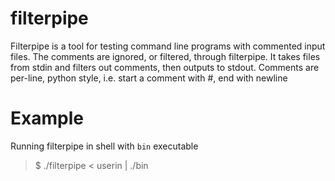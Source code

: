 # filterpipe
Filterpipe is a tool for testing command line programs with commented input files. The comments are ignored, or filtered, through filterpipe. It takes files from stdin and filters out comments, then outputs to stdout. Comments are per-line, python style, i.e. start a comment with #, end with newline

# Example
Running filterpipe in shell with `bin` executable
> $ ./filterpipe < userin | ./bin
